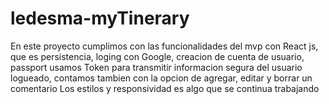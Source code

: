 # ledesma-myTinerary
En este proyecto cumplimos con las funcionalidades del mvp con React js, que es persistencia, loging con Google, creacion de cuenta de usuario, passport
usamos Token para transmitir informacion segura del usuario logueado, contamos tambien con la opcion de agregar, editar y borrar un comentario
Los estilos y responsividad es algo que se continua trabajando 
